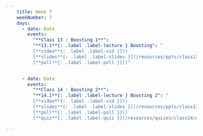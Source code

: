 ```yaml
---
    title: Week 7 
    weekNumber: 7
    days:
      - date: Date
        events:
          "**Class 13 : Boosting 1**": 
          "**13.1**{: .label .label-lecture } Boosting": "
          [**video**{: .label .label-vid }]() 
          [**slides**{: .label .label-slides }](/resources/ppts/class13/BoostingSectioned.pptx) 
          [**poll**{: .label .label-poll }]()"


      - date: Date
        events:
          "**Class 14 : Boosting 2**": 
          "**14.1**{: .label .label-lecture } Boosting 2": "
          [**video**{: .label .label-vid }]() 
          [**slides**{: .label .label-slides }](/resources/ppts/class13/BoostingSectioned.pptx) 
          [**poll**{: .label .label-poll }]() 
          [**quiz**{: .label .label-quiz }](/resources/quizes/class14/quizBoosting.pdf)"

---
```

